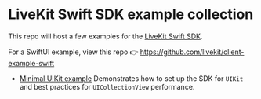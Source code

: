 # LiveKit Swift SDK example collection

This repo will host a few examples for the [LiveKit Swift SDK](https://github.com/livekit/client-sdk-swift).

For a SwiftUI example, view this repo 👉 https://github.com/livekit/client-example-swift

* [Minimal UIKit example](https://github.com/livekit/client-example-collection-swift/tree/main/uikit-minimal)
Demonstrates how to set up the SDK for `UIKit` and best practices for `UICollectionView` performance.
